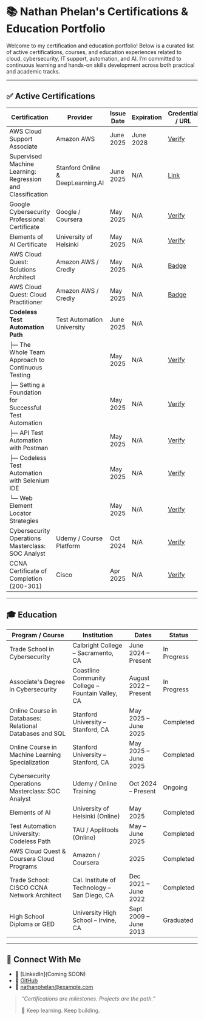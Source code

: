 # 📚 Nathan Phelan's Certifications & Education Portfolio

Welcome to my certification and education portfolio! Below is a curated list of active certifications, courses, and education experiences related to cloud, cybersecurity, IT support, automation, and AI. I’m committed to continuous learning and hands-on skills development across both practical and academic tracks.

---

## ✅ Active Certifications

| Certification                                              | Provider                          | Issue Date | Expiration | Credential / URL                                                                       |
| ---------------------------------------------------------- | --------------------------------- | ---------- | ---------- | -------------------------------------------------------------------------------------- |
| AWS Cloud Support Associate                                | Amazon AWS                        | June 2025  | June 2028  | [Verify](#)                                                                            |
| Supervised Machine Learning: Regression and Classification | Stanford Online & DeepLearning.AI | June 2025  | N/A        | [Link](https://coursera.org/verify/3O0FGAQV4Y0N)                                       |
| Google Cybersecurity Professional Certificate              | Google / Coursera                 | May 2025   | N/A        | [Verify](https://www.coursera.org/account/accomplishments/professional-cert/1AKO340V9FIG)                                                                            |
| Elements of AI Certificate                                 | University of Helsinki            | May 2025   | N/A        | [Verify](#)                                                                            |
| AWS Cloud Quest: Solutions Architect                       | Amazon AWS / Credly               | May 2025   | N/A        | [Badge](https://www.credly.com/badges/24616695-b678-4033-90ed-1cce0545fd9f/public_url) |
| AWS Cloud Quest: Cloud Practitioner                        | Amazon AWS / Credly               | May 2025   | N/A        | [Badge](https://www.credly.com/badges/14fd51be-f4bc-4986-93a7-4ba9b4969867/public_url) |
| **Codeless Test Automation Path**                          | Test Automation University        | June 2025  | N/A        |                                                                                        |
| ├─ The Whole Team Approach to Continuous Testing           |                                   | May 2025   | N/A        | [Verify](https://testautomationu.applitools.com/certificate/?id=585009ad)                                                                            |
| ├─ Setting a Foundation for Successful Test Automation     |                                   | May 2025   | N/A        | [Verify](https://testautomationu.applitools.com/certificate/?id=00b736e0)                                                                            |
| ├─ API Test Automation with Postman                        |                                   | May 2025   | N/A        | [Verify](https://testautomationu.applitools.com/certificate/?id=c2f2a18e)                                                                            |
| ├─ Codeless Test Automation with Selenium IDE              |                                   | May 2025   | N/A        | [Verify](https://testautomationu.applitools.com/certificate/?id=57f152ff)                                                                            |
| └─ Web Element Locator Strategies                          |                                   | May 2025   | N/A        | [Verify](https://testautomationu.applitools.com/certificate/?id=0c3b8990)                                                                            |
| Cybersecurity Operations Masterclass: SOC Analyst          | Udemy / Course Platform           | Oct 2024   | N/A        | [Verify](#)                                                                            |
| CCNA Certificate of Completion (200-301)                   | Cisco                             | Apr 2025   | N/A        | [Verify](#)                                                                            |

---

## 🎓 Education

| Program / Course                                         | Institution                                       | Dates                 | Status      |
| -------------------------------------------------------- | ------------------------------------------------- | --------------------- | ----------- |
| Trade School in Cybersecurity                            | Calbright College – Sacramento, CA                | June 2024 – Present   | In Progress |
| Associate's Degree in Cybersecurity                      | Coastline Community College – Fountain Valley, CA | August 2022 – Present | In Progress |
| Online Course in Databases: Relational Databases and SQL | Stanford University – Stanford, CA                | May 2025 – June 2025  | Completed   |
| Online Course in Machine Learning Specialization         | Stanford University – Stanford, CA                | May 2025 – June 2025  | Completed   |
| Cybersecurity Operations Masterclass: SOC Analyst        | Udemy / Online Training                           | Oct 2024 – Present    | Ongoing     |
| Elements of AI                                           | University of Helsinki (Online)                   | May 2025              | Completed   |
| Test Automation University: Codeless Path                | TAU / Applitools (Online)                         | May – June 2025       | Completed   |
| AWS Cloud Quest & Coursera Cloud Programs                | Amazon / Coursera                                 | 2025                  | Completed   |
| Trade School: CISCO CCNA Network Architect               | Cal. Institute of Technology – San Diego, CA      | Dec 2021 – June 2022  | Completed   |
| High School Diploma or GED                               | University High School – Irvine, CA               | Sept 2009 – June 2013 | Graduated   |

---

## 🔗 Connect With Me

* 💼 [LinkedIn](Coming SOON)
* 🧠 [GitHub](https://github.com/phelannathan42)
* 📧 [nathanphelan@example.com](mailto:phelannathan42@gmail.com)

> *“Certifications are milestones. Projects are the path.”*
>
> 🌟 Keep learning. Keep building.
